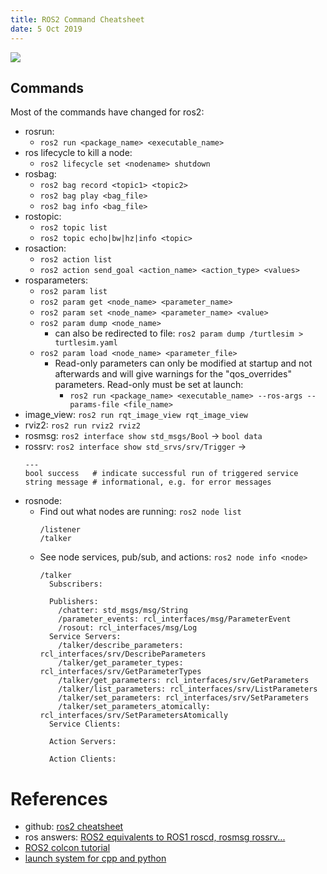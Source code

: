 ```yaml
---
title: ROS2 Command Cheatsheet
date: 5 Oct 2019
---
```


![](ros2.png)

## Commands

Most of the commands have changed for ros2:

- rosrun:
    - `ros2 run <package_name> <executable_name>`
- ros lifecycle to kill a node:
    - `ros2 lifecycle set <nodename> shutdown`
- rosbag: 
    - `ros2 bag record <topic1> <topic2>`
    - `ros2 bag play <bag_file>`
    - `ros2 bag info <bag_file>`
- rostopic: 
    - `ros2 topic list`
    - `ros2 topic echo|bw|hz|info <topic>`
- rosaction:
    - `ros2 action list`
    - `ros2 action send_goal <action_name> <action_type> <values>`
- rosparameters:
    - `ros2 param list`
    - `ros2 param get <node_name> <parameter_name>`
    - `ros2 param set <node_name> <parameter_name> <value>`
    - `ros2 param dump <node_name>`
        - can also be redirected to file: `ros2 param dump /turtlesim > turtlesim.yaml`
    - `ros2 param load <node_name> <parameter_file>`
        - Read-only parameters can only be modified at startup and not afterwards and will give warnings for the "qos_overrides" parameters. Read-only must be set at launch:
            - `ros2 run <package_name> <executable_name> --ros-args --params-file <file_name>`
- image_view: `ros2 run rqt_image_view rqt_image_view`
- rviz2: `ros2 run rviz2 rviz2`
- rosmsg: `ros2 interface show std_msgs/Bool` -> `bool data`
- rossrv: `ros2 interface show std_srvs/srv/Trigger` -> 
    ```
    ---
    bool success   # indicate successful run of triggered service
    string message # informational, e.g. for error messages
    ```
- rosnode:
    - Find out what nodes are running: `ros2 node list`
        ```
        /listener
        /talker
        ```
    - See node services, pub/sub, and actions: `ros2 node info <node>`
        ```
        /talker
          Subscribers:

          Publishers:
            /chatter: std_msgs/msg/String
            /parameter_events: rcl_interfaces/msg/ParameterEvent
            /rosout: rcl_interfaces/msg/Log
          Service Servers:
            /talker/describe_parameters: rcl_interfaces/srv/DescribeParameters
            /talker/get_parameter_types: rcl_interfaces/srv/GetParameterTypes
            /talker/get_parameters: rcl_interfaces/srv/GetParameters
            /talker/list_parameters: rcl_interfaces/srv/ListParameters
            /talker/set_parameters: rcl_interfaces/srv/SetParameters
            /talker/set_parameters_atomically: rcl_interfaces/srv/SetParametersAtomically
          Service Clients:

          Action Servers:

          Action Clients:
        ```

# References

- github: [ros2 cheatsheet](https://github.com/RecklessTedsFunland/ros2_cheats_sheet)
- ros answers: [ROS2 equivalents to ROS1 roscd, rosmsg rossrv...](https://answers.ros.org/question/358573/ros2-equivalents-to-ros1-roscd-rosmsg-rossrv/)
- [ROS2 colcon tutorial](https://index.ros.org//doc/ros2/Tutorials/Colcon-Tutorial/)
- [launch system for cpp and python](https://index.ros.org/doc/ros2/Tutorials/Launch-system/)
